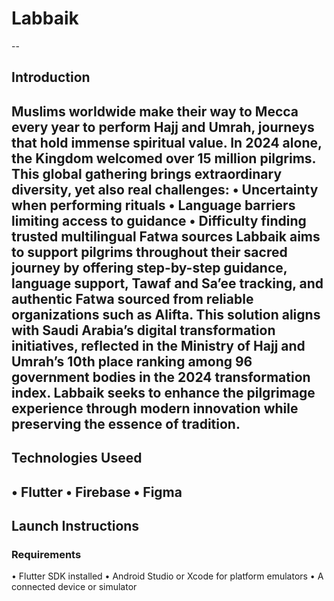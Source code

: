 # Labbaik
--
## Introduction
Muslims worldwide make their way to Mecca every year to perform Hajj and Umrah, journeys that hold immense spiritual value. In 2024 alone, the Kingdom welcomed over 15 million pilgrims. This global gathering brings extraordinary diversity, yet also real challenges:
• Uncertainty when performing rituals
• Language barriers limiting access to guidance
• Difficulty finding trusted multilingual Fatwa sources
Labbaik aims to support pilgrims throughout their sacred journey by offering step-by-step guidance, language support, Tawaf and Sa’ee tracking, and authentic Fatwa sourced from reliable organizations such as Alifta. This solution aligns with Saudi Arabia’s digital transformation initiatives, reflected in the Ministry of Hajj and Umrah’s 10th place ranking among 96 government bodies in the 2024 transformation index.
Labbaik seeks to enhance the pilgrimage experience through modern innovation while preserving the essence of tradition.
--
## Technologies Useed
• Flutter
• Firebase
• Figma
--
## Launch Instructions
### Requirements
• Flutter SDK installed
• Android Studio or Xcode for platform emulators
• A connected device or simulator
